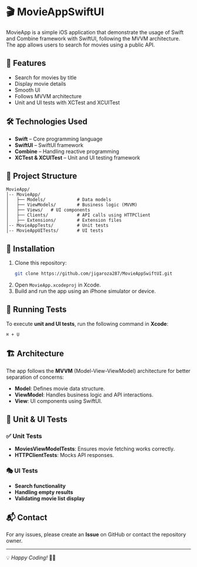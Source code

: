 # 🎬 MovieAppSwiftUI

MovieApp is a simple iOS application that demonstrate the usage of Swift and Combine framework with SwiftUI, following the MVVM architecture. The app allows users to search for movies using a public API.

## 🚀 Features

- Search for movies by title
- Display movie details
- Smooth UI
- Follows MVVM architecture
- Unit and UI tests with XCTest and XCUITest

## 🛠 Technologies Used

- **Swift** – Core programming language
- **SwiftUI** – SwiftUI framework
- **Combine** – Handling reactive programming
- **XCTest & XCUITest** – Unit and UI testing framework

## 📂 Project Structure

```plaintext
MovieApp/
│-- MovieApp/
│   ├── Models/            # Data models
│   ├── ViewModels/        # Business logic (MVVM)
│   ├── Views/   # UI components
│   ├── Clients/           # API calls using HTTPClient
│   ├── Extensions/        # Extension files
│-- MovieAppTests/         # Unit tests
│-- MovieAppUITests/       # UI tests
```

## 🔧 Installation

1. Clone this repository:
   ```bash
   git clone https://github.com/jigaroza287/MovieAppSwiftUI.git
   ```
2. Open `MovieApp.xcodeproj` in Xcode.
3. Build and run the app using an iPhone simulator or device.

## 🧪 Running Tests

To execute **unit and UI tests**, run the following command in **Xcode**:

```bash
⌘ + U
```

## 🏗 Architecture

The app follows the **MVVM** (Model-View-ViewModel) architecture for better separation of concerns:

- **Model**: Defines movie data structure.
- **ViewModel**: Handles business logic and API interactions.
- **View**: UI components using SwiftUI.

## 📜 Unit & UI Tests

### ✅ Unit Tests

- **MoviesViewModelTests**: Ensures movie fetching works correctly.
- **HTTPClientTests**: Mocks API responses.

### 🎭 UI Tests

- **Search functionality**
- **Handling empty results**
- **Validating movie list display**

## 📬 Contact

For any issues, please create an **Issue** on GitHub or contact the repository owner.

---

💡 *Happy Coding!* 🎥🍿

